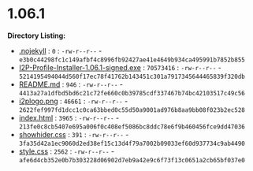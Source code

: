 1.06.1
======

**Directory Listing:**

 - [.nojekyll](.nojekyll) : `0` : `-rw-r--r--` - `e3b0c44298fc1c149afbf4c8996fb92427ae41e4649b934ca495991b7852b855`
 - [I2P-Profile-Installer-1.06.1-signed.exe](I2P-Profile-Installer-1.06.1-signed.exe) : `70573416` : `-rw-r--r--` - `5214195494044d560f17ec78f41762b143451c301a7917345644465839f320db`
 - [README.md](README.md) : `946` : `-rw-r--r--` - `4413a27a1dfbd5bd6c21c72fe660c0b39785cdf337467b74bc42103517c49c56`
 - [i2plogo.png](i2plogo.png) : `46661` : `-rw-r--r--` - `2622fef997fd1dcc1c0ca63bbed0c55d50a9001ad976b8aa9bb08f023b2ec528`
 - [index.html](index.html) : `3965` : `-rw-r--r--` - `213fe0c8cb5407e695a006f0c408ef5086bc8ddc78e6f9b460456fce9dd47036`
 - [showhider.css](showhider.css) : `391` : `-rw-r--r--` - `3fa35d42a1ec9060d2ed38ef15c13d4f79a7002b09033ef60d937734c9ab4490`
 - [style.css](style.css) : `2562` : `-rw-r--r--` - `afe6d4cb352e0b7b303228d06902d7eb9a42e9c6f73f13c0651a2cb65bf037e0`
